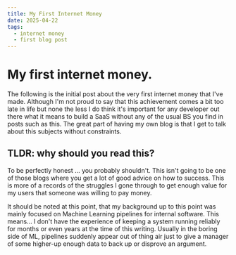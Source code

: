 ```yaml
---
title: My First Internet Money
date: 2025-04-22
tags:
  - internet money
  - first blog post
---
```


# My first internet money.

The following is the initial post about the very first internet money that I've made.
Although I'm not proud to say that this achievement comes a bit too late in life but none the less
I do think it's important for any developer out there what it means to build a SaaS without any of the usual
BS you find in posts such as this. The great part of having my own blog is that I get to talk about this subjects without constraints.

## TLDR: why should you read this?
To be perfectly honest ... you probably shouldn't. This isn't going to be one of those blogs where you get 
a lot of good advice on how to success. This is more of a records of the struggles I gone through to get enough 
value for my users that someone was willing to pay money.

It should be noted at this point, that my background up to this point was mainly focused on Machine Learning pipelines for internal
software. This means... I don't have the experience of keeping a system running reliably for months or even years at the time of this writing. 
Usually in the boring side of ML, pipelines suddenly appear out of thing air just to give a manager of some higher-up enough data to 
back up or disprove an argument.